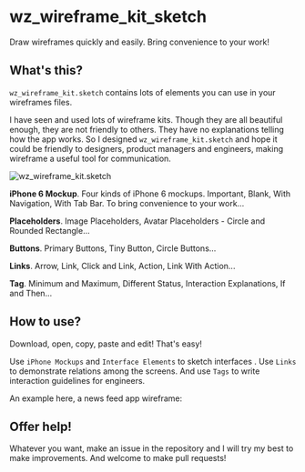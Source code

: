 # wz_wireframe_kit_sketch
Draw wireframes quickly and easily. Bring convenience to your work!

## What's this?
`wz_wireframe_kit.sketch` contains lots of elements you can use in your wireframes files.

I have seen and used lots of wireframe kits. Though they are all beautiful enough, they are not friendly to others. They have no explanations telling how the app works. So I designed `wz_wireframe_kit.sketch` and hope it could be friendly to designers, product managers and engineers, making wireframe a useful tool for communication.

![wz_wireframe_kit.sketch](https://github.com/wendzhue/wz_wireframe_kit_sketch/blob/master/Preview/preview-1.png)

**iPhone 6 Mockup**. Four kinds of iPhone 6 mockups. Important, Blank, With Navigation, With Tab Bar. To bring convenience to your work...

**Placeholders**. Image Placeholders, Avatar Placeholders - Circle and Rounded Rectangle...

**Buttons**. Primary Buttons, Tiny Button, Circle Buttons...

**Links**. Arrow, Link, Click and Link, Action, Link With Action...

**Tag**. Minimum and Maximum, Different Status, Interaction Explanations, If and Then...

## How to use?
Download, open, copy, paste and edit! That's easy!

Use `iPhone Mockups` and `Interface Elements` to sketch interfaces . Use `Links` to demonstrate relations among the screens. And use `Tags` to write interaction guidelines for engineers.

An example here, a news feed app wireframe:

## Offer help!
Whatever you want, make an issue in the repository and I will try my best to make improvements. And welcome to make pull requests!
